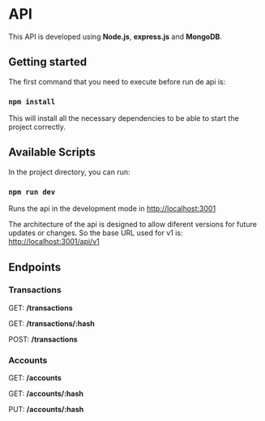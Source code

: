 # API

This API is developed using **Node.js**, **express.js** and **MongoDB**.

## Getting started

The first command that you need to execute before run de api is:
### `npm install`

This will install all the necessary dependencies to be able to start the project correctly.

## Available Scripts

In the project directory, you can run:

### `npm run dev`

Runs the api in the development mode in [http://localhost:3001](http://localhost:3001)

The architecture of the api is designed to allow diferent versions for future updates or changes. So the base URL used for v1 is:   [http://localhost:3001/api/v1](http://localhost:3001/api/v1)

## Endpoints
### Transactions

GET: **/transactions**

GET: **/transactions/:hash**

POST: **/transactions**

### Accounts

GET: **/accounts**

GET: **/accounts/:hash**

PUT: **/accounts/:hash**


